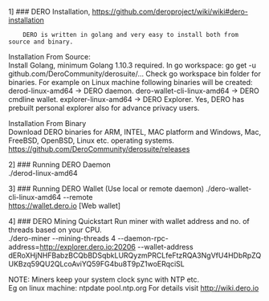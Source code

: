 1] ### DERO Installation, https://github.com/deroproject/wiki/wiki#dero-installation  

        DERO is written in golang and very easy to install both from source and binary.
Installation From Source:  
    Install Golang, minimum Golang 1.10.3 required.
    In go workspace: go get -u github.com/DeroCommunity/derosuite/...
    Check go workspace bin folder for binaries.
    For example on Linux machine following binaries will be created:
        derod-linux-amd64 -> DERO daemon.
        dero-wallet-cli-linux-amd64 -> DERO cmdline wallet.
        explorer-linux-amd64 -> DERO Explorer. Yes, DERO has prebuilt personal explorer also for advance privacy users.

Installation From Binary  
        Download DERO binaries for ARM, INTEL, MAC platform and Windows, Mac, FreeBSD, OpenBSD, Linux etc. operating systems.  
https://github.com/DeroCommunity/derosuite/releases

2] ### Running DERO Daemon  
./derod-linux-amd64 

3] ### Running DERO Wallet (Use local or remote daemon) 
./dero-wallet-cli-linux-amd64 --remote  
https://wallet.dero.io [Web wallet]

4] ### DERO Mining Quickstart
Run miner with wallet address and no. of threads based on your CPU.  
./dero-miner --mining-threads 4 --daemon-rpc-address=http://explorer.dero.io:20206 --wallet-address dERoXHjNHFBabzBCQbBDSqbkLURQyzmPRCLfeFtzRQA3NgVfU4HDbRpZQUKBzq59QU2QLcoAviYQ59FG4bu8T9pZ1woERqciSL  

NOTE: Miners keep your system clock sync with NTP etc.  
Eg on linux machine: ntpdate pool.ntp.org 
For details visit http://wiki.dero.io
